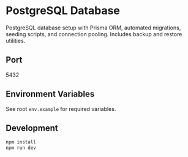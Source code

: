 # PostgreSQL Database

PostgreSQL database setup with Prisma ORM, automated migrations, seeding scripts, and connection pooling. Includes backup and restore utilities.

## Port

5432

## Environment Variables

See root `env.example` for required variables.

## Development

```bash
npm install
npm run dev
```
